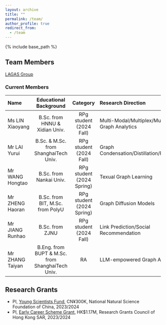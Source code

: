 ```yaml
---
layout: archive
title: ""
permalink: /team/
author_profile: true
redirect_from:
  - /team
---
```


{% include base_path %}

## Team Members

[LAGAS Group](https://github.com/HKBU-LAGAS)

### Current Members

| Name         | Educational Background       |  Category    |   Research Direction  |   Publications  |
|:--------------|:-------------------------------:|:--------------:|:-----------------------|:-----------------------|
| Ms LIN Xiaoyang | B.Sc. from HNNU & Xidian Univ.| RPg student (2024 Fall) |   Multi-Modal/Multiplex/Multi-View Graph Analytics    |                       |
| Mr LAI Yurui | B.Sc. & M.Sc. from ShanghaiTech Univ.| RPg student (2024 Fall) |   Graph Condensation/Distillation/Rewiring    |        KDD'24               |
| Mr WANG Hongtao | B.Sc. from Nankai Univ.| RPg student (2024 Spring) |   Texual Graph Learning    |                       |
| Mr ZHENG Haoran | B.Sc. from BIT, M.Sc. from PolyU| RPg student (2024 Spring) |  Graph Diffusion Models |                       |
| Mr JIANG Runhao | B.Sc. from ZJNU| RPg student (2024 Fall) |  Link Prediction/Social Recommendation   |                       |
| Mr ZHANG Taiyan | B.Eng. from BUPT & M.Sc. from ShanghaiTech Univ.| RA |  LLM-empowered Graph Analytics   |                       |


## Research Grants
- PI, [Young Scientists Fund](https://www.nsfc.gov.cn/publish/portal0/tab1418/), CN¥300K, National Natural Science Foundation of China, 2023/2024
- PI, [Early Career Scheme Grant](https://www.ugc.edu.hk/eng/rgc/funding_opport/ecs/), HK$1.17M, Research Grants Council of Hong Kong SAR, 2023/2024

